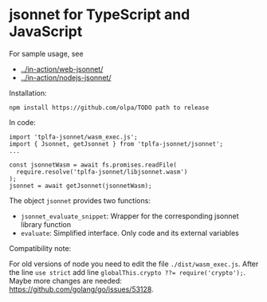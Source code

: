 # jsonnet for TypeScript and JavaScript

For sample usage, see

- [../in-action/web-jsonnet/](../in-action/web-jsonnet/)
- [../in-action/nodejs-jsonnet/](../in-action/nodejs-jsonnet/)

Installation:

```
npm install https://github.com/olpa/TODO path to release
```

In code:

```
import 'tplfa-jsonnet/wasm_exec.js';
import { Jsonnet, getJsonnet } from 'tplfa-jsonnet/jsonnet';
...

const jsonnetWasm = await fs.promises.readFile(
  require.resolve('tplfa-jsonnet/libjsonnet.wasm')
);
jsonnet = await getJsonnet(jsonnetWasm);
```

The object `jsonnet` provides two functions:

- `jsonnet_evaluate_snippet`: Wrapper for the corresponding jsonnet library function
- `evaluate`: Simplified interface. Only code and its external variables

Compatibility note:

For old versions of node you need to edit the file `./dist/wasm_exec.js`. After the line `use strict` add line `globalThis.crypto ??= require('crypto');`. Maybe more changes are needed: <https://github.com/golang/go/issues/53128>.
